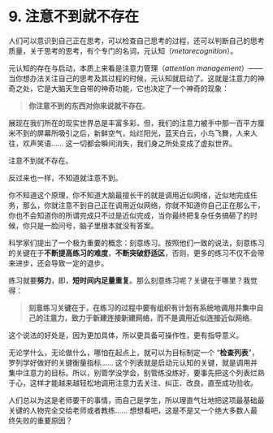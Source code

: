# 9. 注意不到就不存在

人们可以意识到自己正在思考，可以检查自己思考的过程，还可以判断自己的思考质量，关于思考的思考，有个专门的名词，元认知（*metarecognition*）。

元认知的存在与启动，本质上来看是注意力管理（*attention management*）—— 当你想办法关注自己的思考及其过程的时候，元认知就启动了。这就是注意力的神奇之处，它是大脑天生自带的神奇功能，它也决定了一个神奇的现象：

> **你注意不到的东西对你来说就不存在**。

展现在我们所在的现实世界总是丰富多彩，但，我们的注意力被手中那一百平方厘米不到的屏幕所吸引之后，新鲜空气，灿烂阳光，蓝天白云，小鸟飞舞，人来人往，欢声笑语…… 这一切都会瞬间消失，我们身之所处变成了虚拟世界。

注意不到就不存在。

反过来也一样，不知道就注意不到。

你不知道这个原理，你不知道大脑最擅长干的就是调用近似网络，近似地完成任务，那么，你就注意不到自己正在调用近似网络，你就不知道你自己正在那么干，你也不会知道你的所谓完成只不过是近似完成，当你最终把复杂任务搞砸了的时候，你只是一脸问号，脑子里根本就没有答案。

科学家们提出了一个极为重要的概念：刻意练习。按照他们一致的说法，刻意练习的关键在于**不断提高练习的难度**，**不断突破舒适区**，否则，更多的练习不仅不会带来进步，还会导致一定的退步。

练习就要**努力**，即，**短时间内足量重复**。那么刻意练习呢？关键在于哪里？我觉得：

> **刻意练习关键在于，在练习的过程中要有组织有计划有系统地调用并集中自己的注意力，致力于新建连接新建网络，而不是调用近似连接近似网络**。

这个说法的好处是，因为更加具体，所以更具备可操作性，更有指导意义。

无论学什么，无论做什么，哪怕在起点上，就可以为目标制定一个 “**检查列表**”，罗列学好做好的关键衡量指标…… 这个列表就是启动元认知的关键，就是调用并集中注意力的目标。所以，别管学没学会，别管练没练好，要事先把这个列表烂熟于心，这样才能越来越轻松地调用注意力去关注、纠正、改良，直至成功验收。

人们总以为这是老师要干的事情，而自己是学生，所以理直气壮地把这项最基础最关键的人物完全交给老师或者教练…… 想想看吧，这是不是又一个绝大多数人最终失败的重要原因？

## 
